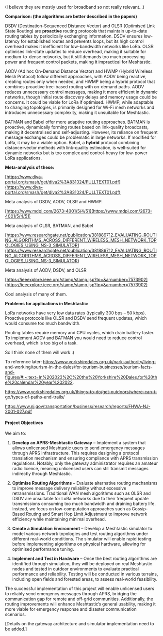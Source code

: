 (I believe they are mostly used for broadband so not really relevant…)

**Comparison: (the algorithms are better described in the papers)**

DSDV (Destination-Sequenced Distance Vector) and OLSR (Optimised Link State Routing) are **proactive** routing protocols that maintain up-to-date routing tables by periodically exchanging information. DSDV ensures low-latency for established routes and prevents loops, but its high control overhead makes it inefficient for low-bandwidth networks like LoRa. OLSR optimises link-state updates to reduce overhead, making it suitable for medium-to-dense networks, but it still demands too much processing power and frequent control packets, making it impractical for Meshtastic.

AODV (Ad hoc On-Demand Distance Vector) and HWMP (Hybrid Wireless Mesh Protocol) follow different approaches, with AODV being reactive, creating routes only when needed, and HWMP being a hybrid protocol that combines proactive tree-based routing with on-demand paths. AODV reduces unnecessary control messages, making it more efficient in dynamic networks, though initial route discovery delays and memory usage could be concerns. It could be viable for LoRa if optimised. HWMP, while adaptable to changing topologies, is primarily designed for Wi-Fi mesh networks and introduces unnecessary complexity, making it unsuitable for Meshtastic.

BATMAN and Babel offer more adaptive routing approaches. BATMAN is proactive, dynamically forming routes based on link-quality broadcasts, making it decentralised and self-adjusting. However, its reliance on frequent message exchanges could be problematic in large networks. If modified for LoRa, it may be a viable option. Babel, a **hybrid** protocol combining distance-vector methods with link-quality estimation, is well-suited for dynamic networks but is too complex and control-heavy for low-power LoRa applications.

**Meta-analysis of these:**

[https://www.diva-portal.org/smash/get/diva2%3A831024/FULLTEXT01.pdf](https://www.diva-portal.org/smash/get/diva2%3A831024/FULLTEXT01.pdf)

Meta analysis of DSDV, AODV, OLSR and HWMP.

[https://www.mdpi.com/2673-4001/5/4/51](https://www.mdpi.com/2673-4001/5/4/51)

Meta analysis of OLSR, BATMAN, and Babel

[](https://www.researchgate.net/publication/381889712_EVALUATING_ROUTING_ALGORITHMS_ACROSS_DIFFERENT_WIRELESS_MESH_NETWORK_TOPOLOGIES_USING_NS-3_SIMULATOR?utm_source=chatgpt.com)[https://www.researchgate.net/publication/381889712_EVALUATING_ROUTING_ALGORITHMS_ACROSS_DIFFERENT_WIRELESS_MESH_NETWORK_TOPOLOGIES_USING_NS-3_SIMULATOR](https://www.researchgate.net/publication/381889712_EVALUATING_ROUTING_ALGORITHMS_ACROSS_DIFFERENT_WIRELESS_MESH_NETWORK_TOPOLOGIES_USING_NS-3_SIMULATOR)

Meta analysis of AODV, DSDV, and OLSR

[https://ieeexplore.ieee.org/stamp/stamp.jsp?tp=&arnumber=7573902](https://ieeexplore.ieee.org/stamp/stamp.jsp?tp=&arnumber=7573902)

Cool analysis of many of them.

**Problems for applications in Meshtastic:**

LoRa networks have very low data rates (typically 300 bps – 50 kbps). Proactive protocols like OLSR and DSDV send frequent updates, which would consume too much bandwidth.

Routing tables require memory and CPU cycles, which drain battery faster. To implement AODV and BATMAN you would need to reduce control overhead, which is too big of a task.

So I think none of them will work :(


To reference later:
https://www.yorkshiredales.org.uk/park-authority/living-and-working/tourism-in-the-dales/for-tourism-businesses/tourism-facts-and-figures/#:~:text=In%202023%2C%20the%20Yorkshire%20Dales,for%20the%20calendar%20year%202022.

https://www.yorkshiredales.org.uk/things-to-do/get-outdoors/where-can-i-go/types-of-paths-and-trails/

https://www.nj.gov/transportation/business/research/reports/FHWA-NJ-2001-027.pdf


#### **Project Objectives**  
We aim to:
1. **Develop an APRS-Meshtastic Gateway** – Implement a system that allows unlicensed Meshtastic users to send emergency messages through APRS infrastructure. This requires designing a protocol translation mechanism and ensuring compliance with APRS transmission regulations. Notably, only the gateway administrator requires an amateur radio licence, meaning unlicensed users can still transmit messages indirectly through Meshtastic.

2. **Optimise Routing Algorithms** – Evaluate alternative routing mechanisms to improve message delivery reliability without excessive retransmissions. Traditional WAN mesh algorithms such as OLSR and DSDV are unsuitable for LoRa networks due to their frequent update transmissions consuming too much bandwidth and draining battery life. Instead, we focus on low-computation approaches such as Gossip-Based Routing and Smart Hop Limit Adjustment to improve network efficiency while maintaining minimal overhead.

3. **Create a Simulation Environment** – Develop a Meshtastic simulator to model various network topologies and test routing algorithms under different real-world conditions. The simulator will enable rapid testing before implementing algorithms on physical hardware, allowing for optimised performance tuning.

4. **Implement and Test in Hardware** – Once the best routing algorithms are identified through simulation, they will be deployed on real Meshtastic nodes and tested in outdoor environments to evaluate practical performance and reliability. Testing will be conducted in various terrains, including open fields and forested areas, to assess real-world feasibility.

The successful implementation of this project will enable unlicensed users to reliably send emergency messages through APRS, bridging the communication gap for remote and off-grid communities. Additionally, the routing improvements will enhance Meshtastic’s general usability, making it more viable for emergency response and disaster communication scenarios.


[Details on the gateway architecture and simulator implementation need to be added.]